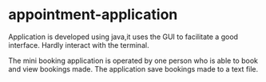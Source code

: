 # appointment-application

Application is developed using java,it uses the GUI to facilitate a good interface. Hardly interact with the terminal.

The mini booking application is operated by one person who is able to book and view bookings made.
The application save bookings made to a text file.
